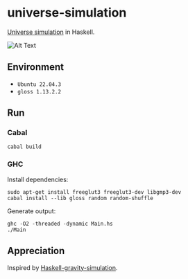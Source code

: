# universe-simulation

[Universe simulation](https://github.com/luke-tangh/universe-simulation) in Haskell.

![Alt Text](example.gif)

## Environment
- `Ubuntu 22.04.3`
- `gloss 1.13.2.2`

## Run

### Cabal
```
cabal build
```

### GHC

Install dependencies:
```
sudo apt-get install freeglut3 freeglut3-dev libgmp3-dev
cabal install --lib gloss random random-shuffle
```
Generate output:
```
ghc -O2 -threaded -dynamic Main.hs
./Main
```

## Appreciation
Inspired by [Haskell-gravity-simulation](https://github.com/Coayer/Haskell-gravity-simulation).
